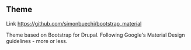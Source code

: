 Theme
-----

Link https://github.com/simonbuechi/bootstrap_material

Theme based on Bootstrap for Drupal. Following Google's Material Design guidelines - more or less.